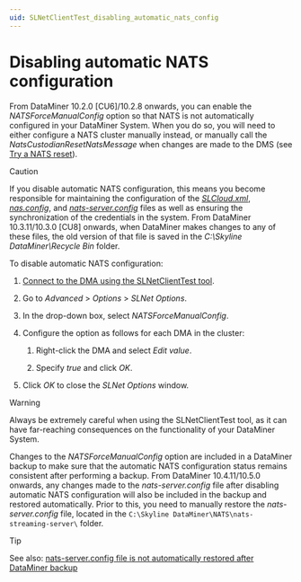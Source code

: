 ```yaml
---
uid: SLNetClientTest_disabling_automatic_nats_config
---
```


# Disabling automatic NATS configuration

From DataMiner 10.2.0 [CU6]/10.2.8 onwards, you can enable the *NATSForceManualConfig* option so that NATS is not automatically configured in your DataMiner System. When you do so, you will need to either configure a NATS cluster manually instead, or manually call the *NatsCustodianResetNatsMessage* when changes are made to the DMS (see [Try a NATS reset](xref:Investigating_NATS_Issues#try-a-nats-reset)).

> [!CAUTION]
> If you disable automatic NATS configuration, this means you become responsible for maintaining the configuration of the [*SLCloud.xml*](xref:SLCloud_xml), [*nas.config*](xref:Investigating_NATS_Issues#nasconfig), and [*nats-server.config*](xref:Investigating_NATS_Issues#nats-serverconfig) files as well as ensuring the synchronization of the credentials in the system. From DataMiner 10.3.11/10.3.0 [CU8] onwards<!--RN 37401-->, when DataMiner makes changes to any of these files, the old version of that file is saved in the *C:\Skyline DataMiner\Recycle Bin* folder.

To disable automatic NATS configuration:

1. [Connect to the DMA using the SLNetClientTest tool](xref:Connecting_to_a_DMA_with_the_SLNetClientTest_tool).

1. Go to *Advanced* > *Options* > *SLNet Options*.

1. In the drop-down box, select *NATSForceManualConfig*.

1. Configure the option as follows for each DMA in the cluster:

   1. Right-click the DMA and select *Edit value*.

   1. Specify *true* and click *OK*.

1. Click *OK* to close the *SLNet Options* window.

> [!WARNING]
> Always be extremely careful when using the SLNetClientTest tool, as it can have far-reaching consequences on the functionality of your DataMiner System.

Changes to the *NATSForceManualConfig* option are included in a DataMiner backup to make sure that the automatic NATS configuration status remains consistent after performing a backup. From DataMiner 10.4.11/10.5.0 onwards<!--RN 40812-->, any changes made to the *nats-server.config* file after disabling automatic NATS configuration will also be included in the backup and restored automatically. Prior to this, you need to manually restore the *nats-server.config* file, located in the `C:\Skyline DataMiner\NATS\nats-streaming-server\` folder.

> [!TIP]
> See also: [nats-server.config file is not automatically restored after DataMiner backup](xref:KI_nats-server_config_file_not_restored_after_backup)
